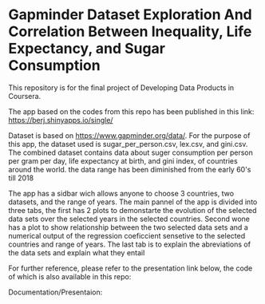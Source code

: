 # Gapminder Dataset Exploration And Correlation Between Inequality, Life Expectancy, and Sugar Consumption

This repository is for the final project of Developing Data Products in Coursera.

The app based on the codes from this repo has been published in this link:  https://berj.shinyapps.io/single/

Dataset is based on https://www.gapminder.org/data/. For the purpose of this app, the dataset used is sugar_per_person.csv, lex.csv, and gini.csv. The combined dataset contains data about suger consumption per person per gram per day, life expectancy at birth, and gini index, of countries around the world. the data range has been diminished from the early 60's till 2018

The app has a sidbar wich allows anyone to choose 3 countries, two datasets, and the range of years. The main pannel of the app is divided into three tabs, the first has 2 plots to demonstarte the evolution of the selected data sets over the selected years in the selected countries. Second wone has a plot to show relationship between the two selected data sets and a numerical output of the regression coeficcient sensetive to the selected countries and range of years. The last tab is to explain the abreviations of the data sets and explain what they entail

For further reference, please refer to the presentation link below, the code of which is also available in this repo:

Documentation/Presentaion: 
